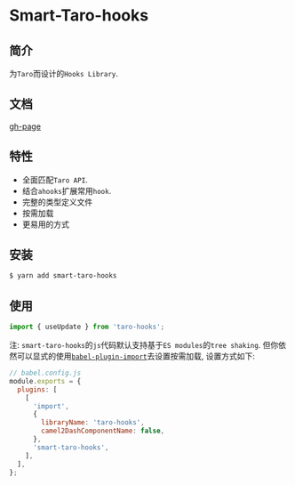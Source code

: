 # Smart-Taro-hooks

## 简介

为`Taro`而设计的`Hooks Library`.

## 文档

[gh-page](https://sixstones.cn/smart-taro/)

## 特性

- 全面匹配`Taro API`.
- 结合`ahooks`扩展常用`hook`.
- 完整的类型定义文件
- 按需加载
- 更易用的方式

## 安装

```bash
$ yarn add smart-taro-hooks
```

## 使用

```jsx
import { useUpdate } from 'taro-hooks';
```

注: `smart-taro-hooks`的`js`代码默认支持基于`ES modules`的`tree shaking`. 但你依然可以显式的使用[`babel-plugin-import`](https://github.com/ant-design/babel-plugin-import)去设置按需加载, 设置方式如下:

```js
// babel.config.js
module.exports = {
  plugins: [
    [
      'import',
      {
        libraryName: 'taro-hooks',
        camel2DashComponentName: false,
      },
      'smart-taro-hooks',
    ],
  ],
};
```
